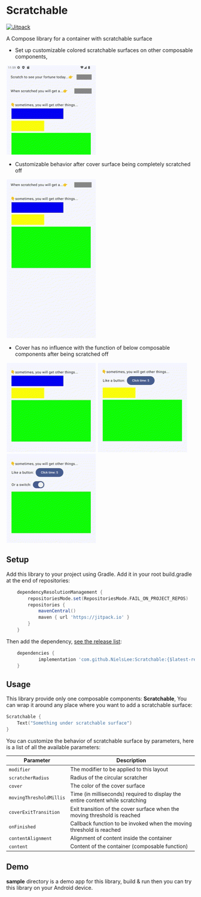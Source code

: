 # Scratchable

[![Jitpack](https://jitpack.io/v/NielsLee/Scratchable.svg)](https://jitpack.io/#NielsLee/Scratchable)

 A Compose library for a container with scratchable surface

- Set up customizable colored scratchable surfaces on other composable components,

![gif1](gif/1.gif) 

- Customizable behavior after cover surface being completely scratched off

![gif2](gif/2.gif)

- Cover has no influence with the function of below composable components after being scratched off

![gif3](gif/3.gif)
![gif3](gif/4.gif)
![gif3](gif/5.gif)

## Setup

Add this library to your project using Gradle. Add it in your root build.gradle at the end of repositories:
```groovy
	dependencyResolutionManagement {
		repositoriesMode.set(RepositoriesMode.FAIL_ON_PROJECT_REPOS)
		repositories {
			mavenCentral()
			maven { url 'https://jitpack.io' }
		}
	}
```
Then add the dependency, [see the release list](https://github.com/NielsLee/Scratchable/releases):
```groovy
	dependencies {
	        implementation 'com.github.NielsLee:Scratchable:{$latest-release}'
	}
```

## Usage
This library provide only one composable components: **Scratchable**, You can wrap it around any place 
where you want to add a scratchable surface:
```kotlin
Scratchable {
    Text("Something under scratchable surface")
}
```
You can customize the behavior of scratchable surface by parameters, here is a list of all the 
available parameters:

| Parameter              | Description                                                   |
|------------------------|---------------------------------------------------------------|
| `modifier`             | The modifier to be applied to this layout                    |
| `scratcherRadius`      | Radius of the circular scratcher                              |
| `cover`                | The color of the cover surface                                |
| `movingThresholdMillis`| Time (in milliseconds) required to display the entire content while scratching |
| `coverExitTransition`  | Exit transition of the cover surface when the moving threshold is reached |
| `onFinished`           | Callback function to be invoked when the moving threshold is reached |
| `contentAlignment`     | Alignment of content inside the container                     |
| `content`              | Content of the container (composable function)                |

## Demo
**sample** directory is a demo app for this library, build & run then you can try this library on your 
Android device. 
